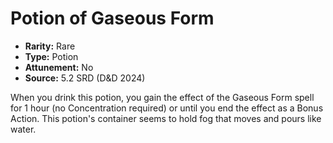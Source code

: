 # Potion of Gaseous Form

- **Rarity:** Rare
- **Type:** Potion
- **Attunement:** No
- **Source:** 5.2 SRD (D&D 2024)

When you drink this potion, you gain the effect of the Gaseous Form spell for 1 hour (no Concentration required) or until you end the effect as a Bonus Action. This potion's container seems to hold fog that moves and pours like water.
